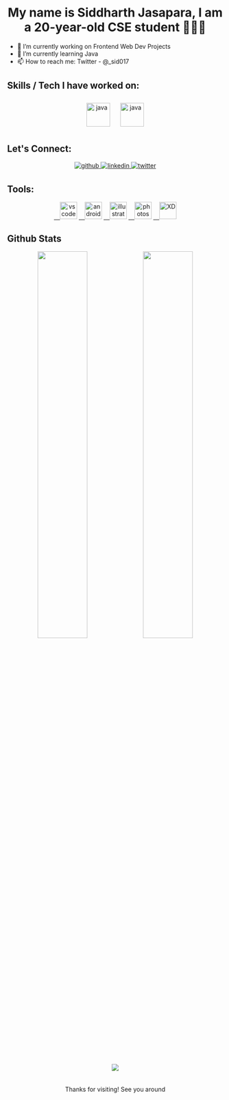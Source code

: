 <h1 align="center"> My name is Siddharth Jasapara, I am a 20-year-old CSE student 👨🏻‍🎓</h1>


- 🔭 I’m currently working on Frontend Web Dev Projects
- 🌱 I’m currently learning Java
- 📫 How to reach me: Twitter - @_sid017

## Skills / Tech I have worked on: 
<div align="center">
<img style="margin: 10px" src="https://2.bp.blogspot.com/-tzm1twY_ENM/XlCRuI0ZkRI/AAAAAAAAOso/BmNOUANXWxwc5vwslNw3WpjrDlgs9PuwQCLcBGAsYHQ/s1600/pasted%2Bimage%2B0.png" alt="java" height="55"/>

<img style="margin: 10px" src="https://upload.wikimedia.org/wikipedia/en/thumb/3/30/Java_programming_language_logo.svg/800px-Java_programming_language_logo.svg.png" alt="java" height="55" />
</div>

## Let's Connect:
<div align="center">
<a href="https://github.com/sidjasapara" target="_blank">
<img src=https://img.shields.io/badge/github-%2324292e.svg?&style=for-the-badge&logo=github&logoColor=white alt=github style="margin-bottom: 5px;" />
</a>
<a href="https://www.linkedin.com/in/siddharth-jasapara-65016b205/" target="_blank">
<img src=https://img.shields.io/badge/linkedin-%231E77B5.svg?&style=for-the-badge&logo=linkedin&logoColor=white alt=linkedin style="margin-bottom: 5px;" />
</a>
<a href="https://twitter.com/_sid017" target="_blank">
<img src=https://img.shields.io/badge/twitter-%2300acee.svg?&style=for-the-badge&logo=twitter&logoColor=white alt=twitter style="margin-bottom: 5px;" />
</a>
</div>  

## Tools:
<p align="center"> 
<a href="https://code.visualstudio.com/">&emsp;<img src="https://cdn.jsdelivr.net/npm/simple-icons@3.1.0/icons/visualstudiocode.svg" alt="vscode" width="40" height="40"/></a>
<a href="https://developer.android.com/studio?gclid=EAIaIQobChMIyveu0IL29gIVJJlmAh1uwQV6EAAYASAAEgLm5PD_BwE&gclsrc=aw.ds">&emsp;<img src="https://cdn.jsdelivr.net/npm/simple-icons@3.1.0/icons/androidstudio.svg" alt="androidstudio" width="40" height="40"/></a>
<a href="https://www.adobe.com/in/products/illustrator.html?sdid=SBNHMR64&mv=search&ef_id=EAIaIQobChMI0cXv44L29gIViphmAh3d0A74EAAYASAAEgIyj_D_BwE:G:s&s_kwcid=AL!3085!3!248235017690!e!!g!!illustrator!221172068!17525759348&gclid=EAIaIQobChMI0cXv44L29gIViphmAh3d0A74EAAYASAAEgIyj_D_BwE">&emsp;<img src="https://cdn.jsdelivr.net/npm/simple-icons@3.1.0/icons/adobeillustrator.svg" alt="illustrator" width="40" height="40"/></a>
<a href="https://www.adobe.com/in/products/photoshop.html?sdid=4NM897K2&mv=search&ef_id=EAIaIQobChMI4un69IL29gIVs51LBR0DvglTEAAYASAAEgJuoPD_BwE:G:s&s_kwcid=AL!3085!3!585601592766!e!!g!!photoshop!16470706475!133281435039&gclid=EAIaIQobChMI4un69IL29gIVs51LBR0DvglTEAAYASAAEgJuoPD_BwE">&emsp;<img src="https://cdn.jsdelivr.net/npm/simple-icons@3.1.0/icons/adobephotoshop.svg" alt="photoshop" width="40" height="40"/></a>
<a href="https://www.adobe.com/in/products/xd.html">&emsp;<img src="https://cdn.jsdelivr.net/npm/simple-icons@3.1.0/icons/adobexd.svg" alt="XD" width="40" height="40"/></a>
<br>

## Github Stats  
<div align="center">
  <img width="48%" src="https://github-readme-stats.vercel.app/api?username=sidjasapara&show_icons=true&theme=tokyonight" />
  <img width="48%" src="https://github-readme-streak-stats.herokuapp.com/?user=sidjasapara&theme=tokyonight" />
</div>

<br/>  

<div align="center">
<img src="https://komarev.com/ghpvc/?username=sidjasapara&&style=flat-square" align="center" />
</div>
<br>
  
<br/>  

<div align="center"> Thanks for visiting! See you around</div>
<br />
